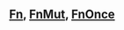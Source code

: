 ## [Fn](https://doc.rust-lang.org/std/ops/trait.Fn.html), [FnMut](https://doc.rust-lang.org/std/ops/trait.FnMut.html), [FnOnce](https://doc.rust-lang.org/std/ops/trait.FnOnce.html)